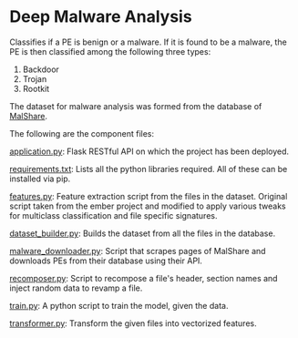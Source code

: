 # Deep Malware Analysis
Classifies if a PE is benign or a malware. If it is found to be a malware, the PE is then classified among the following three types:
1. Backdoor
2. Trojan
3. Rootkit

The dataset for malware analysis was formed from the database of [MalShare](https://malshare.com).

The following are the component files:

[application.py](https://github.com/hexterisk/deep-malware-analysis/blob/master/application.py): Flask RESTful API on which the project has been deployed.

[requirements.txt](https://github.com/hexterisk/deep-malware-analysis/blob/master/requirements.txt): Lists all the python libraries required. All of these can be installed via pip.

[features.py](https://github.com/hexterisk/deep-malware-analysis/blob/master/model/ember/features.py): Feature extraction script from the files in the dataset. Original script taken from the ember project and modified to apply various tweaks for multiclass classification and file specific signatures.

[dataset_builder.py](https://github.com/hexterisk/deep-malware-analysis/blob/master/model/dataset_builder.py): Builds the dataset from all the files in the database.

[malware_downloader.py](https://github.com/hexterisk/deep-malware-analysis/blob/master/model/malware_downloader.py): Script that scrapes pages of MalShare and downloads PEs from their database using their API.

[recomposer.py](https://github.com/hexterisk/deep-malware-analysis/blob/master/model/recomposer.py): Script to recompose a file's header, section names and inject random data to revamp a file.

[train.py](https://github.com/hexterisk/deep-malware-analysis/blob/master/model/train.py): A python script to train the model, given the data.

[transformer.py](https://github.com/hexterisk/deep-malware-analysis/blob/master/model/transformer.py): Transform the given files into vectorized features.

